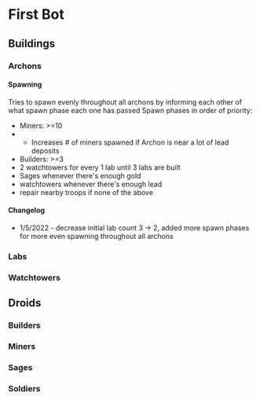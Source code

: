 # First Bot

## Buildings
### Archons
#### Spawning
Tries to spawn evenly throughout all archons by informing each other of what spawn phase each one has passed
Spawn phases in order of priority:
- Miners: >=10
- - Increases # of miners spawned if Archon is near a lot of lead deposits
- Builders: >=3
- 2 watchtowers for every 1 lab until 3 labs are built
- Sages whenever there's enough gold
- watchtowers whenever there's enough lead
- repair nearby troops if none of the above

#### Changelog
- 1/5/2022 - decrease initial lab count 3 -> 2, added more spawn phases for more even spawning throughout all archons

### Labs
### Watchtowers
## Droids
### Builders
### Miners
### Sages
### Soldiers